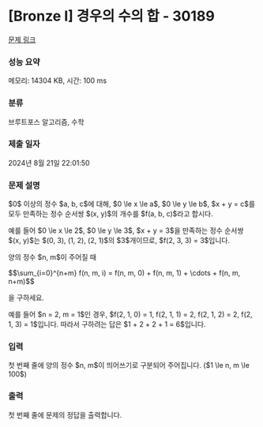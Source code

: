 # [Bronze I] 경우의 수의 합 - 30189 

[문제 링크](https://www.acmicpc.net/problem/30189) 

### 성능 요약

메모리: 14304 KB, 시간: 100 ms

### 분류

브루트포스 알고리즘, 수학

### 제출 일자

2024년 8월 21일 22:01:50

### 문제 설명

<p>$0$ 이상의 정수 $a, b, c$에 대해, $0 \le x \le a$, $0 \le y \le b$, $x + y = c$를 모두 만족하는 정수 순서쌍 $(x, y)$의 개수를 $f(a, b, c)$라고 합시다.</p>

<p>예를 들어 $0 \le x \le 2$, $0 \le y \le 3$, $x + y = 3$을 만족하는 정수 순서쌍 $(x, y)$는 $(0, 3), (1, 2), (2, 1)$의 $3$개이므로, $f(2, 3, 3) = 3$입니다.</p>

<p>양의 정수 $n, m$이 주어질 때</p>

<p>$$\sum_{i=0}^{n+m} f(n, m, i) = f(n, m, 0) + f(n, m, 1) + \cdots + f(n, m, n+m)$$</p>

<p>을 구하세요.</p>

<p>예를 들어 $n = 2, m = 1$인 경우, $f(2, 1, 0) = 1, f(2, 1, 1) = 2, f(2, 1, 2) = 2, f(2, 1, 3) = 1$입니다. 따라서 구하려는 답은 $1 + 2 + 2 + 1 = 6$입니다.</p>

### 입력 

 <p>첫 번째 줄에 양의 정수 $n, m$이 띄어쓰기로 구분되어 주어집니다. ($1 \le n, m \le 100$)</p>

### 출력 

 <p>첫 번째 줄에 문제의 정답을 출력합니다.</p>

